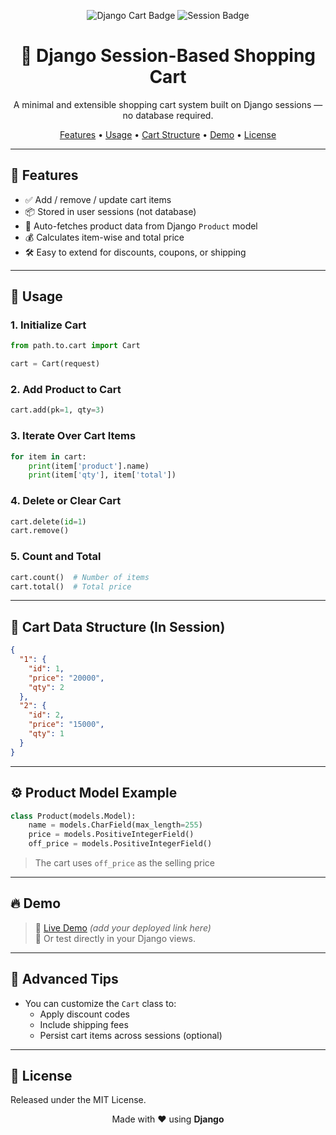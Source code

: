 
<p align="center">
  <img src="https://img.shields.io/badge/Django-Cart-092E20?style=for-the-badge&logo=django&logoColor=white" alt="Django Cart Badge">
  <img src="https://img.shields.io/badge/Session-Based-Lightweight-4B8BBE?style=for-the-badge" alt="Session Badge">
</p>

<h1 align="center">🛒 Django Session-Based Shopping Cart</h1>

<p align="center">
  A minimal and extensible shopping cart system built on Django sessions — no database required.
</p>

<p align="center">
  <a href="#-features">Features</a> •
  <a href="#-usage">Usage</a> •
  <a href="#-cart-data-structure">Cart Structure</a> •
  <a href="#️-demo">Demo</a> •
  <a href="#-license">License</a>
</p>

---

## 🚀 Features

- ✅ Add / remove / update cart items
- 📦 Stored in user sessions (not database)
- 🧠 Auto-fetches product data from Django `Product` model
- 💰 Calculates item-wise and total price
- 🛠 Easy to extend for discounts, coupons, or shipping

---

## 🧠 Usage

### 1. Initialize Cart

```python
from path.to.cart import Cart

cart = Cart(request)
```

### 2. Add Product to Cart

```python
cart.add(pk=1, qty=3)
```

### 3. Iterate Over Cart Items

```python
for item in cart:
    print(item['product'].name)
    print(item['qty'], item['total'])
```

### 4. Delete or Clear Cart

```python
cart.delete(id=1)
cart.remove()
```

### 5. Count and Total

```python
cart.count()  # Number of items
cart.total()  # Total price
```

---

## 🧾 Cart Data Structure (In Session)

```json
{
  "1": {
    "id": 1,
    "price": "20000",
    "qty": 2
  },
  "2": {
    "id": 2,
    "price": "15000",
    "qty": 1
  }
}
```

---

## ⚙️ Product Model Example

```python
class Product(models.Model):
    name = models.CharField(max_length=255)
    price = models.PositiveIntegerField()
    off_price = models.PositiveIntegerField()
```

> The cart uses `off_price` as the selling price

---

## 🔥 Demo

> 🔗 [Live Demo](https://yourdomain.com) *(add your deployed link here)*  
> 🧪 Or test directly in your Django views.

---

## 🧩 Advanced Tips

- You can customize the `Cart` class to:
  - Apply discount codes
  - Include shipping fees
  - Persist cart items across sessions (optional)

---

## 📄 License

Released under the MIT License.

<p align="center">
  Made with ❤️ using <strong>Django</strong>
</p>
